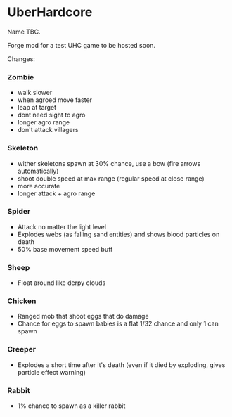 UberHardcore
============

Name TBC.

Forge mod for a test UHC game to be hosted soon.

Changes:

### Zombie

- walk slower
- when agroed move faster
- leap at target
- dont need sight to agro
- longer agro range
- don't attack villagers

### Skeleton

- wither skeletons spawn at 30% chance, use a bow (fire arrows automatically)
- shoot double speed at max range (regular speed at close range)
- more accurate
- longer attack + agro range

### Spider

- Attack no matter the light level
- Explodes webs (as falling sand entities) and shows blood particles on death
- 50% base movement speed buff

### Sheep

- Float around like derpy clouds

### Chicken

- Ranged mob that shoot eggs that do damage
- Chance for eggs to spawn babies is a flat 1/32 chance and only 1 can spawn

### Creeper

- Explodes a short time after it's death (even if it died by exploding, gives particle effect warning)

### Rabbit

- 1% chance to spawn as a killer rabbit